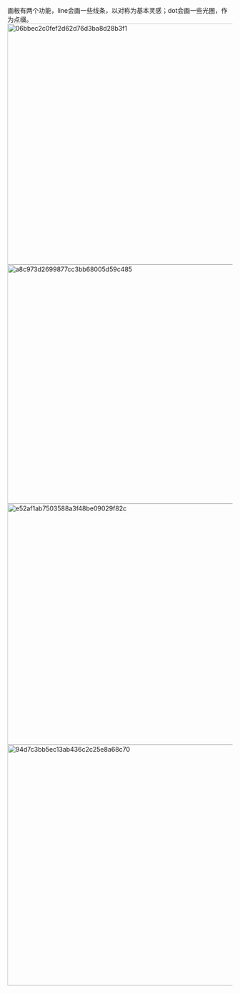 画板有两个功能，line会画一些线条，以对称为基本灵感；dot会画一些光圈，作为点缀。
<img width="540" alt="06bbec2c0fef2d62d76d3ba8d28b3f1" src="https://user-images.githubusercontent.com/91371614/141067856-44fc969a-046c-4bb5-b402-043a7c7a8cf7.png">
<img width="536" alt="a8c973d2699877cc3bb68005d59c485" src="https://user-images.githubusercontent.com/91371614/141067894-cf7e99b2-2a71-482d-a797-c53d95638efa.png">
<img width="540" alt="e52af1ab7503588a3f48be09029f82c" src="https://user-images.githubusercontent.com/91371614/141068315-9981e7da-1ed2-4990-9c08-d931bb8685c7.png">
<img width="540" alt="94d7c3bb5ec13ab436c2c25e8a68c70" src="https://user-images.githubusercontent.com/91371614/141068339-47ddca29-af2a-49a3-b75a-851ab16b6e92.png">

